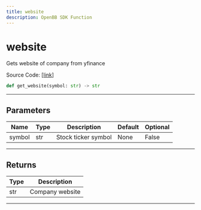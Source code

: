 ```yaml
---
title: website
description: OpenBB SDK Function
---
```


# website

Gets website of company from yfinance

Source Code: [[link](https://github.com/OpenBB-finance/OpenBBTerminal/tree/main/openbb_terminal/stocks/fundamental_analysis/yahoo_finance_model.py#L210)]

```python
def get_website(symbol: str) -> str
```
---
## Parameters

| Name | Type | Description | Default | Optional |
| ---- | ---- | ----------- | ------- | -------- |
| symbol | str | Stock ticker symbol | None | False |

---
## Returns

| Type | Description |
| ---- | ----------- |
| str | Company website |

---
